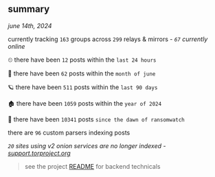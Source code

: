 
## summary
_june 14th, 2024_

currently tracking `163` groups across `299` relays & mirrors - _`67` currently online_

⏲ there have been `12` posts within the `last 24 hours`

🦈 there have been `62` posts within the `month of june`

🪐 there have been `511` posts within the `last 90 days`

🏚 there have been `1059` posts within the `year of 2024`

🦕 there have been `10341` posts `since the dawn of ransomwatch`

there are `96` custom parsers indexing posts

_`20` sites using v2 onion services are no longer indexed - [support.torproject.org](https://support.torproject.org/onionservices/v2-deprecation/)_

> see the project [README](https://github.com/joshhighet/ransomwatch#ransomwatch--) for backend technicals
